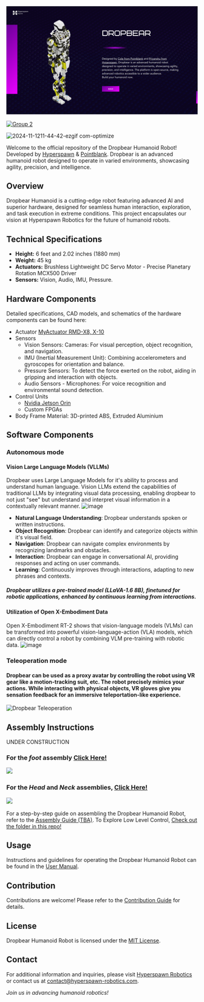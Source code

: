 <img src="https://github.com/Hyperspawn/Dropbear/blob/main/Media/Flows/dropbear.png" width="1024">

[![Group 2](https://github.com/robit-man/dropbear-neck-assembly/assets/36677806/bd13c6f5-7a3f-4262-9891-4259f17abbe0)](https://t.me/fractionalrobots)

![2024-11-1211-44-42-ezgif com-optimize](https://github.com/user-attachments/assets/3b87bff4-a530-43d1-a155-d4568508a4a4)


Welcome to the official repository of the Dropbear Humanoid Robot! Developed by [Hyperspawn](https://www.hyperspawn.co/) & [Pointblank](https://www.pointblankllc.com/). Dropbear is an advanced humanoid robot designed to operate in varied environments, showcasing agility, precision, and intelligence.

## Overview
Dropbear Humanoid is a cutting-edge robot featuring advanced AI and superior hardware, designed for seamless human interaction, exploration, and task execution in extreme conditions. This project encapsulates our vision at Hyperspawn Robotics for the future of humanoid robots.

## Technical Specifications
- **Height:** 6 feet and 2.02 inches (1880 mm)
- **Weight:** 45 kg
- **Actuators:** Brushless Lightweight DC Servo Motor - Precise Planetary Rotation MCX500 Driver 
- **Sensors:** Vision, Audio, IMU, Pressure.

## Hardware Components
Detailed specifications, CAD models, and schematics of the hardware components can be found here:
- Actuator [MyActuator RMD-X8, X-10](https://www.myactuator.com/product-page/rmd-x8-pro)
- Sensors
  - Vision Sensors: Cameras: For visual perception, object recognition, and navigation.
  - IMU (Inertial Measurement Unit): Combining accelerometers and gyroscopes for orientation and balance.
  - Pressure Sensors: To detect the force exerted on the robot, aiding in gripping and interaction with objects.
  - Audio Sensors - Microphones: For voice recognition and environmental sound detection.
- Control Units
  - [Nvidia Jetson Orin](https://www.nvidia.com/en-in/autonomous-machines/embedded-systems/jetson-orin/)
  - Custom FPGAs
- Body Frame Material: 3D-printed ABS, Extruded Aluminium

## Software Components

### Autonomous mode
#### Vision Large Language Models (VLLMs)
Dropbear uses Large Language Models for it's ability to process and understand human language. Vision LLMs extend the capabilities of traditional LLMs by integrating visual data processing, enabling dropbear to not just "see" but understand and interpret visual information in a contextually relevant manner.
![image](https://github.com/Hyperspawn/Dropbear/assets/37779762/d34ad4ca-2385-4377-8852-23f5e13de1cf)

- **Natural Language Understanding**: Dropbear understands spoken or written instructions.
- **Object Recognition**: Dropbear can identify and categorize objects within it's visual field.
- **Navigation**: Dropbear can navigate complex environments by recognizing landmarks and obstacles.
- **Interaction**: Dropbear can engage in conversational AI, providing responses and acting on user commands.
- **Learning**: Continuously improves through interactions, adapting to new phrases and contexts.

##### Dropbear utilizes a pre-trained model (LLaVA-1.6 8B), finetuned for robotic applications, enhanced by continuous learning from interactions.

#### Utilization of Open X-Embodiment Data
Open X-Embodiment RT-2 shows that vision-language models (VLMs) can be transformed into powerful vision-language-action (VLA) models, which can directly control a robot by combining VLM pre-training with robotic data.
![image](https://github.com/Hyperspawn/Dropbear/assets/37779762/1c9407b2-da29-4758-a568-7aa9bf914ed4)

### Teleoperation mode
#### Dropbear can be used as a proxy avatar by controlling the robot using VR gear like a motion-tracking suit, etc. The robot precisely mimics your actions. While interacting with physical objects, VR gloves give you sensation feedback for an immersive teleportation-like experience.
![Dropbear Teleoperation](https://github.com/user-attachments/assets/7d74c8da-ae27-4cde-bb03-05f5a6bca405)


## Assembly Instructions

UNDER CONSTRUCTION

### For the *foot* assembly [Click Here!](https://github.com/robit-man/dropbear-foot)

[<img src="https://github.com/user-attachments/assets/4cb30ee8-01fa-418d-aa52-2bbe6a1f1e2b" width="200px">](https://github.com/robit-man/dropbear-foot)

### For the *Head* and *Neck* assemblies, [Click Here!](https://github.com/robit-man/Dropbear-Neck-Assembly/)

[<img src="https://github.com/robit-man/dropbear-neck-assembly/assets/36677806/d8ad1fae-21bd-44cc-b0aa-567115c87615" width="200px">](https://github.com/robit-man/Dropbear-Neck-Assembly/)

For a step-by-step guide on assembling the Dropbear Humanoid Robot, refer to the [Assembly Guide (TBA)](URL).
To Explore Low Level Control, [Check out the folder in this repo!](https://github.com/Hyperspawn/Dropbear/tree/main/Control%20System/Low%20Level%20Control)

## Usage
Instructions and guidelines for operating the Dropbear Humanoid Robot can be found in the [User Manual](URL).

## Contribution
Contributions are welcome! Please refer to the [Contribution Guide](URL) for details.

## License
Dropbear Humanoid Robot is licensed under the [MIT License](URL).

## Contact
For additional information and inquiries, please visit [Hyperspawn Robotics](http://www.hyperspawn-robotics.com) or contact us at contact@hyperspawn-robotics.com.

*Join us in advancing humanoid robotics!*
